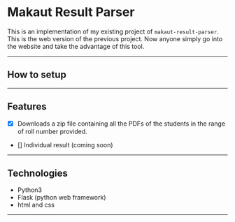 # Makaut Result Parser

This is an implementation of my existing project of `makaut-result-parser`. This is the web version of the previous project. Now anyone simply go into the website and take the advantage of this tool.

----

## How to setup



----

## Features

 - [x] Downloads a zip file containing all the PDFs of the students in the range of roll number provided.
 - [] Individual result (coming soon)

----

## Technologies

* Python3
* Flask (python web framework)
* html and css

----
